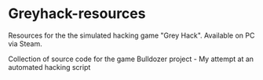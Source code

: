 # Greyhack-resources
Resources for the the simulated hacking game "Grey Hack". Available on PC via Steam.

Collection of source code for the game
Bulldozer project - My attempt at an automated hacking script
